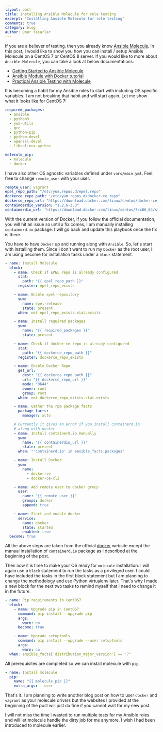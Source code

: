 ```yaml
---
layout: post
title: Installing Ansible Molecule for role testing
excerpt: "Installing Ansible Molecule for role testing"
comments: true
category: blog
author: Onur Yasarlar
---
```

If you are a believer of testing, then you already know [Ansible Molecule](https://molecule.readthedocs.io/en/latest/index.html). In this post, I would like to show you how you can install / setup Ansible Molecule on a CentOS 7 or CentOS 8 server. If you would like to more about `Ansible Molecule`, you can take a look at below documentations:

  - [Getting Started to Ansible Molecule](https://molecule.readthedocs.io/en/latest/getting-started.html)
  - [Ansible Module with Docker tutorial](https://www.youtube.com/watch?v=DAnMyBZ8-Qs)
  - [Practical Ansible Testing with Molecule](https://www.ansible.com/practical-ansible-testing-with-molecule)

It is becoming a habit for my Ansible roles to start with including OS specific variables. I am not breaking that habit and will start again. Let me show what it looks like for CentOS 7:

```yaml
required_packages:
  - ansible
  - python3
  - yum-utils
  - gcc
  - python-pip
  - python-devel
  - openssl-devel
  - libselinux-python

molecule_pip:
  - molecule
  - docker
```

I have also other OS agnostic variables defined under `vars/main.yml`. Feel free to change `remote_user` with your user.

```yaml
remote_user: vagrant
epel_repo_path: "/etc/yum.repos.d/epel.repo"
dockerce_repo_path: "/etc/yum.repos.d/docker-ce.repo"
dockerce_repo_url: "https://download.docker.com/linux/centos/docker-ce.repo"
containderdio_version: "1.2.6-3.3"
containerdio_url: "https://download.docker.com/linux/centos/7/x86_64/stable/Packages/containerd.io-{{ containderdio_version }}.el7.x86_64.rpm"
```

With the current version of Docker, if you follow the official documentation, you will hit an issue so until a fix comes, I am manually installing  `containerd.io` package. I will go back and update this playbook once the fix is there.

You have to have `Docker` up and running along with `Ansible`. So, let's start with installing them. Since I don't want to run my `Docker` as the root user, I am using become for installation tasks under a `block` statement.

```yaml
- name: Install Molecule
  block:
    - name: Check if EPEL repo is already configured
      stat:
        path: "{{ epel_repo_path }}"
      register: epel_repo_exists

    - name: Enable epel-repository
      yum:
        name: epel-release
        state: present
      when: not epel_repo_exists.stat.exists

    - name: Install required packages
      yum:
        name: "{{ required_packages }}"
        state: present

    - name: Check if docker-ce repo is already configured
      stat:
        path: "{{ dockerce_repo_path }}"
      register: dockerce_repo_exists

    - name: Enable Docker Repo
      get_url:
        dest: "{{ dockerce_repo_path }}"
        url: "{{ dockerce_repo_url }}"
        mode: "0644"
        owner: root
        group: root
      when: not dockerce_repo_exists.stat.exists

    - name: Gather the rpm package facts
      package_facts:
        manager: auto

    # Currently it gives an error if you install containerd.io
    # along with docker
    - name: Install containerd.io manually
      yum:
        name: "{{ containerdio_url }}"
        state: present
      when: "'containerd.io' in ansible_facts.packages"

    - name: Install Docker
      yum:
        name:
          - docker-ce
          - docker-ce-cli

    - name: Add remote user to docker group
      user:
        name: "{{ remote_user }}"
        groups: docker
        append: true

    - name: Start and enable docker
      service:
        name: docker
        state: started
        enabled: true
  become: true
```

All the above steps are taken from the official [docker](https://docs.docker.com/engine/install/centos/) website except the manual installation of `containerd.io` package as I described at the beginning of the post.

Then now it is time to make your OS ready for `molecule` installation. I will again use a `block` statement to run the tasks as a privileged user. I could have included the tasks in the first block statement but I am planning to change the methodology and use Python virtualenv later. That's why I made a new block for the next two tasks to remind myself that I need to change it in the future.

```yaml
- name: Pip requirements in CentOS7
  block:
    - name: Upgrade pip in CentOS7
      command: pip install --upgrade pip
      args:
        warn: no
      become: true

    - name: Upgrade setuptools
      command: pip install --upgrade --user setuptools
      args:
        warn: no
  when: ansible_facts['distribution_major_version'] == "7"
```

All prerequisites are completed so we can install molecule with `pip`.

```yaml
- name: Install molecule
  pip:
    name: "{{ molecule_pip }}"
    extra_args: --user
```

That's it. I am planning to write another blog post on how to user `docker` and `vagrant` as your molecule drivers but the websites I provided at the beginning of the post will just do fine if you cannot wait for my new post.

I will not miss the time I wasted to run multiple tests for my Ansible roles and will let molecule handle the dirty job for me anymore. I wish I had been introduced to molecule earlier.
